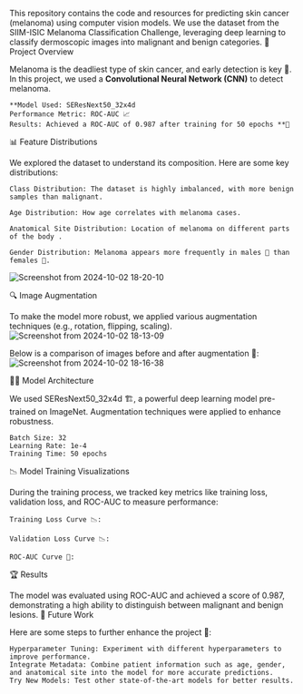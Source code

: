 This repository contains the code and resources for predicting skin cancer (melanoma) using computer vision models. We use the dataset from the SIIM-ISIC Melanoma Classification Challenge, leveraging deep learning to classify dermoscopic images into malignant and benign categories.
🎯 Project Overview

Melanoma is the deadliest type of skin cancer, and early detection is key 🔑. In this project, we used a **Convolutional Neural Network (CNN)** to detect melanoma.

    **Model Used: SEResNext50_32x4d 
    Performance Metric: ROC-AUC 📈
    Results: Achieved a ROC-AUC of 0.987 after training for 50 epochs **🏅

📊 Feature Distributions

We explored the dataset to understand its composition. Here are some key distributions:

    Class Distribution: The dataset is highly imbalanced, with more benign samples than malignant.

    Age Distribution: How age correlates with melanoma cases.

    Anatomical Site Distribution: Location of melanoma on different parts of the body .

    Gender Distribution: Melanoma appears more frequently in males 👨 than females 👩.
![Screenshot from 2024-10-02 18-20-10](https://github.com/user-attachments/assets/0bfc7b63-6790-43ce-b84e-348dc4c8755a)

🔍 Image Augmentation

To make the model more robust, we applied various augmentation techniques (e.g., rotation, flipping, scaling). 
![Screenshot from 2024-10-02 18-13-09](https://github.com/user-attachments/assets/07151072-fb3f-4c49-b963-214d1560286e)

Below is a comparison of images before and after augmentation 🎨:
![Screenshot from 2024-10-02 18-16-38](https://github.com/user-attachments/assets/7eacfe6b-8073-4a59-984e-753c7114317d)


🧑‍💻 Model Architecture

We used SEResNext50_32x4d 🏗️, a powerful deep learning model pre-trained on ImageNet. Augmentation techniques were applied to enhance robustness.

    Batch Size: 32 
    Learning Rate: 1e-4 
    Training Time: 50 epochs 

📉 Model Training Visualizations

During the training process, we tracked key metrics like training loss, validation loss, and ROC-AUC to measure performance:

    Training Loss Curve 📉:

    Validation Loss Curve 📉:

    ROC-AUC Curve 🏅:

🏆 Results

The model was evaluated using ROC-AUC and achieved a score of 0.987, demonstrating a high ability to distinguish between malignant and benign lesions.
🔧 Future Work

Here are some steps to further enhance the project 🚀:

    Hyperparameter Tuning: Experiment with different hyperparameters to improve performance.
    Integrate Metadata: Combine patient information such as age, gender, and anatomical site into the model for more accurate predictions.
    Try New Models: Test other state-of-the-art models for better results.
